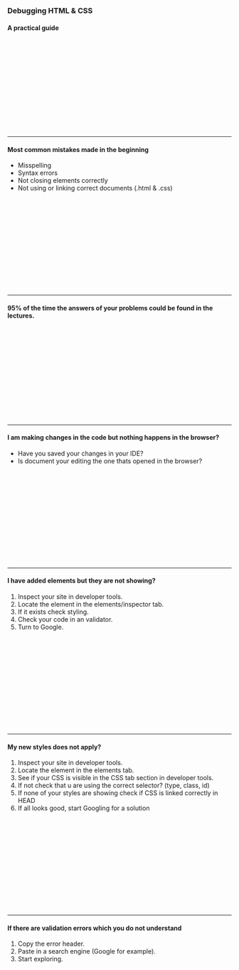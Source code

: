 ### Debugging HTML & CSS
#### A practical guide

&nbsp;

&nbsp;

&nbsp;

&nbsp;

&nbsp;

&nbsp;

&nbsp;

---
				
#### Most common mistakes made in the beginning

* Misspelling
* Syntax errors
* Not closing elements correctly
* Not using or linking correct documents (.html & .css)


&nbsp;

&nbsp;

&nbsp;

&nbsp;

&nbsp;

&nbsp;

&nbsp;

---

#### 95% of the time the answers of your problems could be found in the lectures.


&nbsp;

&nbsp;

&nbsp;

&nbsp;

&nbsp;

&nbsp;

&nbsp;

---

#### I am making changes in the code but nothing happens in the browser?

* Have you saved your changes in your IDE?
* Is document your editing the one thats opened in the browser?


&nbsp;

&nbsp;

&nbsp;

&nbsp;

&nbsp;

&nbsp;

&nbsp;

---

#### I have added elements but they are not showing?

1. Inspect your site in developer tools.
1. Locate the element in the elements/inspector tab.
1. If it exists check styling.
1. Check your code in an validator.
1. Turn to Google.


&nbsp;

&nbsp;

&nbsp;

&nbsp;

&nbsp;

&nbsp;

&nbsp;

---
				

#### My new styles does not apply?

1. Inspect your site in developer tools.
1. Locate the element in the elements tab.
1. See if your CSS is visible in the CSS tab section in developer tools.
1. If not check that u are using the correct selector? (type, class, id)
1. If none of your styles are showing check if CSS is linked correctly in HEAD
1. If all looks good, start Googling for a solution


&nbsp;

&nbsp;

&nbsp;

&nbsp;

&nbsp;

&nbsp;

&nbsp;

---

#### If there are validation errors which you do not understand

1. Copy the error header.
1. Paste in a search engine (Google for example).
1. Start exploring.